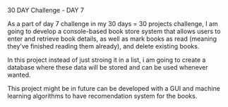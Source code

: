 30 DAY Challenge - DAY 7

As a part of day 7 challenge in my 30 days = 30 projects challenge, I am going to develop a console-based book store system that allows users to enter and retrieve book details, as well as mark books as read (meaning they’ve finished reading them already), and
delete existing books.

In this project instead of just stroing it in a list, i am going to create a database where these data will be stored and can be used whenever wanted. 

This project might be in future can be developed with a GUI and machine learning algorithms to have recomendation system for the books.